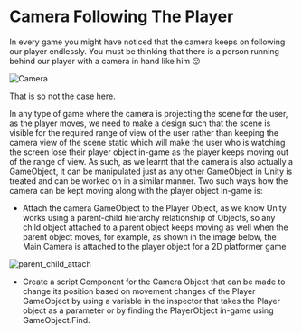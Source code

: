 # Camera Following The Player

In every game you might have noticed that the camera keeps on following our player endlessly. You must be thinking that there is a person running behind our player with a camera in hand like him 😛 
  <br>
  
![Camera](https://media.giphy.com/media/6MMDMJUBYrNLU5zfTj/giphy.gif)

That is so not the case here.

In any type of game where the camera is projecting the scene for the user, as the player moves, we need to make a design such that the scene is visible for the required range of view of the user rather than keeping the camera view of the scene static which will make the user who is watching the screen lose their player object in-game as the player keeps moving out of the range of view. As such, as we learnt that the camera is also actually a GameObject, it can be manipulated just as any other GameObject in Unity is treated and can be worked on in a similar manner. Two such ways how the camera can be kept moving along with the player object in-game is:

- Attach the camera GameObject to the Player Object, as we know Unity works using a parent-child hierarchy relationship of Objects, so any child object attached to a parent object keeps moving as well when the parent object moves, for example, as shown in the image below, the Main Camera is attached to the player object for a 2D platformer game

![parent_child_attach](https://user-images.githubusercontent.com/44625252/152809953-9df7e275-87a7-4f89-9efb-d579daf6e936.PNG)

- Create a script Component for the Camera Object that can be made to change its position based on movement changes of the Player GameObject by using a variable in the inspector that takes the Player object as a parameter or by finding the PlayerObject in-game using GameObject.Find.

